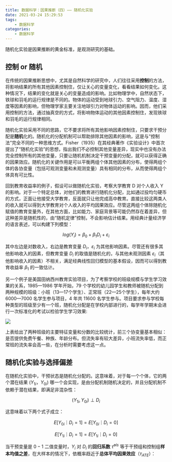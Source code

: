 ```yaml
---
title: 数据科学：因果推断（四）—— 随机化实验
date: 2021-03-24 15:29:53
tags: 
    - 数据科学
categories:
    - 数据科学
---
```


随机化实验是因果推断的黄金标准，是观测研究的基础。

## 控制 or 随机
在传统的因果推断思想中，尤其是自然科学的研究中，人们往往采用**控制**的方法，将影响结果的所有其他因素控制住，仅让关心的变量变化，看看结果如何变化。这种情况下，结果的变化就是关心的变量造成的影响。比如物理学中，自然状态下，铁球和羽毛的运行规律是不同的。物体的运动受到地球引力、空气阻力、温度、湿度等因素的影响，但物理学家主要关注地球引力对物体运动的影响。因而，他们采用控制的方法，通过抽真空的方式，将影响物体运动的其他因素控制住，发现铁球和羽毛的运行规律相同。

随机化实验采用不同的思路，它不要求将所有其他影响因素控制住，只要求干预分配是**随机**化的。随机化的分配机制可以帮助排除其他因素的影响，这是与“控制法”完全不同的一种思维方式。Fisher（1935）在其经典著作《实验设计》中首次提出了“随机化实验”的思想，指出我们不必控制其他变量差异，现实中也没有办法完全控制所有的其他变量，只要让随机机制决定干预变量的分配，就可以获得正确的因果效应。随机化的关键作用是可以平衡两组个体其他因素的分布，使得两组个体的各协变量（包括可观测变量和未观测变量）具有相同的分布，从而使得两组个体具有可比性。

回到教育收益率的例子，假设可以做随机化实验，考察大学教育 D 对个人收入 Y 的影响。对于一个特定总体，对他们的教育进行随机化分配，比如通过投均匀硬币的方式，正面让他接受大学教育，反面就只让他完成高中教育。直接比较这两类人的收入就可以得到大学教育对个人收入的平均因果效应。尽管这两组个体除随机化赋值的教育变量外，在其他方面，比如能力、家庭背景等可能仍然存在着差异，但这种差异是随机性的，由“随机定律”控制，不会影响估计结果。用经典计量经济学的语言表述，可以构建下列模型：

$$
log(Y_i)=\beta_0 + \beta_1D_i + \varepsilon_i \tag{1}
$$

其中左边是对数收入，右边是教育变量 $D_i$，$\varepsilon_i$ 为其他影响因素。尽管还有很多其他影响收入的因素，但教育变量 $D_i$ 的取值是随机化的，与其他未观测因素 $\varepsilon_i$（其他影响收入的因素）不相关，满足经典线性回归模型的基本假设，因而可以得到教育收益率 $\beta_1$ 的一致估计。

另一个例子是美国田纳西州教育实验项目，为了考察学校的班级规模与学生学习效果的关系，1985—1986 学年开始，79 个学校的幼儿园学生和教师被随机分配到两种规模的班级：小班（13—17个学生）、正常班（22—25个学生），每年大约 6000—7000 名学生参与项目，4 年共 11600 名学生参与。项目要求参与学校每种类型的班级至少有一个班，随机化分配是在学校内部进行的，每学年学期末会进行一次标准化的考试以检验学生学习效果:

![](https://likeitea-1257692904.cos.ap-guangzhou.myqcloud.com/liketea_blog/star_032401.png)

上表给出了两种班级的主要特征变量和分数的比较统计，前三个协变量基本相似：是否提供免费午餐、种族、年龄分布。但流失率有较大差异，小班流失率低，而正常班的流失率会高一些，在分析时需要考虑这一点。

## 随机化实验与选择偏差
在随机化实验中，干预状态是随机化分配的。这意味着，对于每一个个体，它的两个潜在结果 $(Y_{1i}，Y_{0i})$ 哪一个会实现，是由分配机制随机决定的，并且分配机制不依赖于潜在结果，即满足非混杂性：

$$
(Y_{1i},Y_{0i})\perp D_i \tag{2}
$$

这意味着以下两个式子成立：

$$
E[Y_{0i}｜D_i=1]=E[Y_{0i}｜D_i=0] \tag{3}
$$

$$
E[Y_{1i}｜D_i=1]=E[Y_{1i}｜D_i=0] \tag{4}
$$

当干预变量是 $0-1$ 二值变量时，$Y_i$ 对 $D_i$ 的**回归系数** $\hat{\tau}^{ols}$ 等于干预组和控制组**样本均值之差**，在大样本的情况下，依概率趋近于**总体平均因果效应**（$\tau_{ATE}$）：

